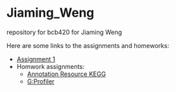 # Jiaming_Weng
repository for bcb420 for Jiaming Weng

Here are some links to the assignments and homeworks:
- [Assignment 1](https://github.com/bcb420-2023/Jiaming_Weng/tree/main/Assignment1)
- Homwork assignments:
  - [Annotation Resource KEGG](https://github.com/bcb420-2023/Jiaming_Weng/wiki/Annotation-Resource-KEGG)
  - [G:Profiler](https://github.com/bcb420-2023/Jiaming_Weng/wiki/G:Profiler)
